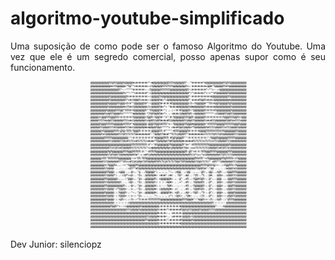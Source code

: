 # algoritmo-youtube-simplificado

<p align="justify">
  Uma suposição de como pode ser o famoso Algoritmo do Youtube. Uma vez que ele é um segredo comercial, posso apenas supor como é seu funcionamento.
</p>

<p align="center">
<img src="silenciopzascii.png" width="50%">
</p>

Dev Junior: silenciopz
